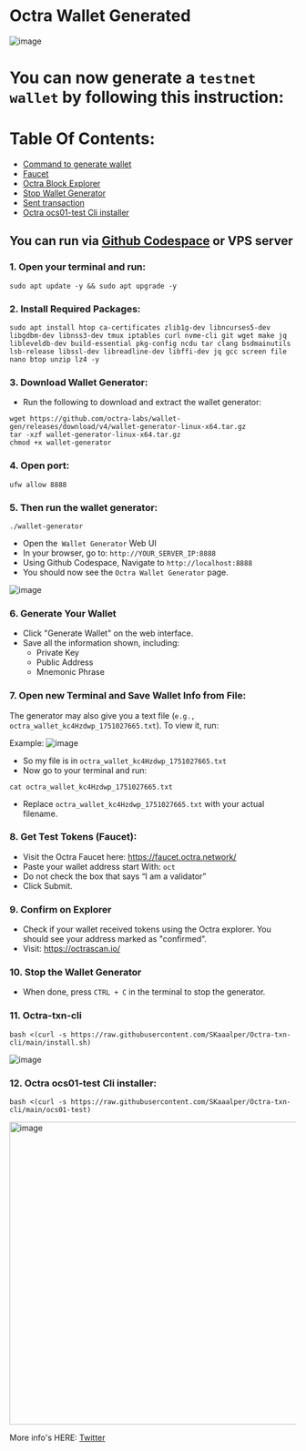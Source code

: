 # Octra Wallet Generated

![image](https://github.com/user-attachments/assets/7976cdf8-85b4-4acb-9640-8582e4a80ff9)

# You can now generate a `testnet wallet` by following this instruction:

# Table Of Contents:
  - [Command to generate wallet](https://github.com/SKaaalper/Octra-Wallet-Generated?tab=readme-ov-file#1-open-your-terminal-and-run)
  - [Faucet](https://github.com/SKaaalper/Octra-Wallet-Generated?tab=readme-ov-file#8-get-test-tokens-faucet)
  - [Octra Block Explorer](https://github.com/SKaaalper/Octra-Wallet-Generated?tab=readme-ov-file#9-confirm-on-explorer)
  - [Stop Wallet Generator](https://github.com/SKaaalper/Octra-Wallet-Generated?tab=readme-ov-file#10-stop-the-wallet-generator)
  - [Sent transaction](https://github.com/SKaaalper/Octra-Wallet-Generated?tab=readme-ov-file#11-octra-txn-cli)
  - [Octra ocs01-test Cli installer](https://github.com/SKaaalper/Octra-Wallet-Generated?tab=readme-ov-file#12-octra-ocs01-test-cli-installer)

## You can run via [Github Codespace](https://github.com/codespaces) or VPS server

### 1. Open your terminal and run:
```
sudo apt update -y && sudo apt upgrade -y
```

### 2. Install Required Packages:
```
sudo apt install htop ca-certificates zlib1g-dev libncurses5-dev libgdbm-dev libnss3-dev tmux iptables curl nvme-cli git wget make jq libleveldb-dev build-essential pkg-config ncdu tar clang bsdmainutils lsb-release libssl-dev libreadline-dev libffi-dev jq gcc screen file nano btop unzip lz4 -y
```

### 3. Download Wallet Generator:
- Run the following to download and extract the wallet generator:
```
wget https://github.com/octra-labs/wallet-gen/releases/download/v4/wallet-generator-linux-x64.tar.gz
tar -xzf wallet-generator-linux-x64.tar.gz
chmod +x wallet-generator
```

### 4. Open port:
```
ufw allow 8888
```


### 5. Then run the wallet generator:
```
./wallet-generator
```
- Open the` Wallet Generator` Web UI
- In your browser, go to: `http://YOUR_SERVER_IP:8888`
- Using Github Codespace, Navigate to `http://localhost:8888`
- You should now see the `Octra Wallet Generator` page.

![image](https://github.com/user-attachments/assets/61d1d0cb-f7c3-4b6d-aff9-4594a350e9f0)

### 6. Generate Your Wallet
- Click "Generate Wallet" on the web interface.
- Save all the information shown, including:
  - Private Key
  - Public Address
  - Mnemonic Phrase

 ### 7. Open new Terminal and Save Wallet Info from File:
 The generator may also give you a text file (`e.g., octra_wallet_kc4Hzdwp_1751027665.txt`). To view it, run:

Example:
![image](https://github.com/user-attachments/assets/cae1ccb8-b371-4941-b953-ff63473038d5)

- So my file is in `octra_wallet_kc4Hzdwp_1751027665.txt`
- Now go to your terminal and run:
```
cat octra_wallet_kc4Hzdwp_1751027665.txt
```
- Replace `octra_wallet_kc4Hzdwp_1751027665.txt` with your actual filename.

### 8. Get Test Tokens (Faucet):
- Visit the Octra Faucet here: https://faucet.octra.network/
- Paste your wallet address start With: `oct`
- Do not check the box that says “I am a validator”
- Click Submit.

### 9. Confirm on Explorer
  - Check if your wallet received tokens using the Octra explorer. You should see your address marked as "confirmed".
  - Visit: https://octrascan.io/
 
### 10. Stop the Wallet Generator
  - When done, press `CTRL + C` in the terminal to stop the generator.

### 11. Octra-txn-cli

```
bash <(curl -s https://raw.githubusercontent.com/SKaaalper/Octra-txn-cli/main/install.sh)
```

![image](https://github.com/user-attachments/assets/dfdd5f66-7d02-4545-b685-df6c45b5ffdf)


 ### 12. Octra ocs01-test Cli installer:
```
bash <(curl -s https://raw.githubusercontent.com/SKaaalper/Octra-txn-cli/main/ocs01-test)
```

<img width="644" height="532" alt="image" src="https://github.com/user-attachments/assets/cb61b8e6-179e-4b63-92d1-5bf856bcfff4" />


  More info's HERE: [Twitter](https://x.com/octra/status/1938309788586414288)
